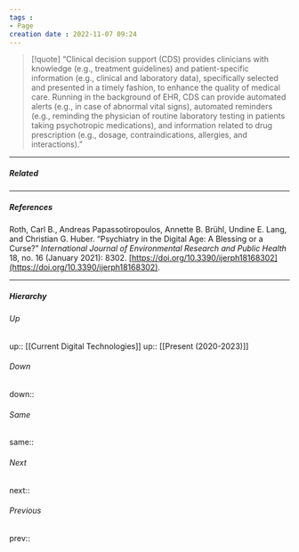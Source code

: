 ```yaml
---
tags :
- Page
creation date : 2022-11-07 09:24 
---
```


> [!quote] 
> “Clinical decision support (CDS) provides clinicians with knowledge (e.g., treatment guidelines) and patient-specific information (e.g., clinical and laboratory data), specifically selected and presented in a timely fashion, to enhance the quality of medical care. Running in the background of EHR, CDS can provide automated alerts (e.g., in case of abnormal vital signs), automated reminders (e.g., reminding the physician of routine laboratory testing in patients taking psychotropic medications), and information related to drug prescription (e.g., dosage, contraindications, allergies, and interactions).”

---
##### Related


---
##### References
Roth, Carl B., Andreas Papassotiropoulos, Annette B. Brühl, Undine E. Lang, and Christian G. Huber. “Psychiatry in the Digital Age: A Blessing or a Curse?” _International Journal of Environmental Research and Public Health_ 18, no. 16 (January 2021): 8302. [https://doi.org/10.3390/ijerph18168302](https://doi.org/10.3390/ijerph18168302).

---
##### Hierarchy
###### Up
up:: [[Current Digital Technologies]]
up:: [[Present (2020-2023)]]

###### Down
down:: 
###### Same
same:: 
###### Next
next:: 
###### Previous
prev:: 